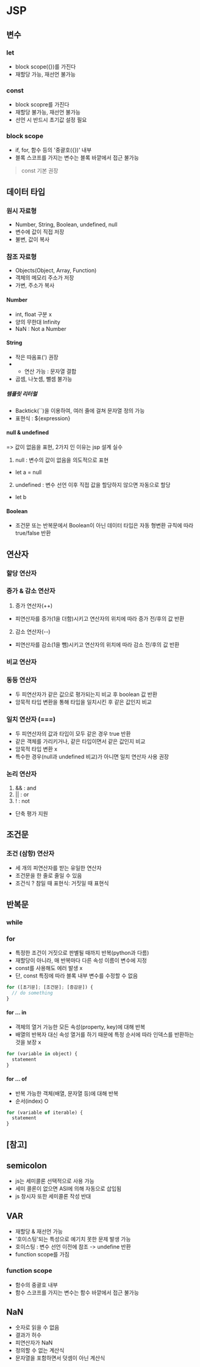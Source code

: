 # JSP
## 변수
### let
- block scope({})를 가진다
- 재할당 가능, 재선언 불가능
### const
- block scopre를 가진다
- 재할당 불가능, 재선언 불가능
- 선언 시 반드시 초기값 설정 필요

### block scope
- if, for, 함수 등의 '중괄호({})' 내부
- 블록 스코프를 가지는 변수는 블록 바깥에서 접근 불가능

> const 기본 권장 


## 데이터 타입
### 원시 자료형
- Number, String, Boolean, undefined, null
- 변수에 값이 직접 저장 
- 불변, 값이 복사
### 참조 자료형 
- Objects(Object, Array, Function)
- 객체의 메모리 주소가 저장
- 가변, 주소가 복사

#### Number
- int, float 구분 x
- 양의 무한대 Infinity
- NaN : Not a Number

#### String
- 작은 따옴표(') 권장
- + 연산 가능 : 문자열 결합
- 곱셈, 나눗셈, 뺄셈 불가능
##### 템플릿 리터럴
- Backtick(``)을 이용하여, 여러 줄에 걸쳐 문자열 정의 가능
- 표현식 : ${expression}

#### null & undefined
=> 값이 없음을 표현, 2가지 인 이유는 jsp 설계 실수
1. null : 변수의 값이 없음을 의도적으로 표현
- let a = null
2. undefined : 변수 선언 이후 직접 값을 할당하지 않으면 자동으로 할당
- let b 

#### Boolean
- 조건문 또는 반복문에서 Boolean이 아닌 데이터 타입은 자동 형변환 규칙에 따라 true/false 반환


## 연산자
### 할당 연산자
### 증가 & 감소 연산자
1. 증가 연산자(++)
- 피연산자를 증가(1을 더함)시키고 연산자의 위치에 따라 증가 전/후의 값 반환
2. 감소 연산자(--)
- 피연산자를 감소(1을 뺌)시키고 연산자의 위치에 따라 감소 전/후의 값 반환

### 비교 연산자
### 동등 연산자
- 두 피연산자가 같은 값으로 평가되는지 비교 후 boolean 값 반환
- 암묵적 타입 변환을 통해 타입을 일치시킨 후 같은 값인지 비교
### 일치 연산자 (===)
- 두 피연산자의 값과 타입이 모두 같은 경우 true 반환
- 같은 객체를 가리키거나, 같은 타입이면서 같은 값인지 비교
- 암묵적 타입 변환 x
- 특수한 경우(null과 undefined 비교)가 아니면 일치 연산자 사용 권장

### 논리 연산자
1. && : and
2. || : or
3. ! : not
- 단축 평가 지원


## 조건문
### 조건 (삼항) 연산자
- 세 개의 피연산자를 받는 유일한 연산자
- 조건문을 한 줄로 줄일 수 있음 
- 조건식 ? 참일 때 표현식: 거짓일 때 표현식


## 반복문
### while
### for
- 특정한 조건이 거짓으로 판별될 때까지 반복(python과 다름)
- 재할당이 아니라, 매 반복마다 다른 속성 이름이 변수에 지정
- const를 사용해도 에러 발생 x 
- 단, const 특징에 따라 블록 내부 변수를 수정할 수 없음

```javascript
for ([초기문]; [조건문]; [증감문]) {
  // do something
}
```
#### for ... in
- 객체의 열거 가능한 모든 속성(property, key)에 대해 반복
- 배열의 반복자 대신 속성 열거를 하기 때문에 특정 순서에 따라 인덱스를 반환하는 것을 보장 x
```javascript
for (variable in object) {
  statement
}
```
#### for ... of
- 반복 가능한 객체(배열, 문자열 등)에 대해 반복
- 순서(index) O
```js
for (variable of iterable) {
  statement
}
```

## [참고]
## semicolon
- js는 세미콜론 선택적으로 사용 가능
- 세미 콜론이 없으면 ASI에 의해 자동으로 삽입됨
- js 창시자 또한 세미콜론 작성 반대

## VAR
- 재할당 & 재선언 가능
- '호이스팅'되는 특성으로 예기치 못한 문제 발생 가능
- 호이스팅 : 변수 선언 이전에 참조 -> undefine 반환
- function scope를 가짐 

### function scope
- 함수의 중괄호 내부
- 함수 스코프를 가지는 변수는 함수 바깥에서 접근 불가능

## NaN
- 숫자로 읽을 수 없음
- 결과가 허수
- 피연산자가 NaN
- 정의할 수 없는 계산식
- 문자열을 포함하면서 덧셈이 아닌 계산식